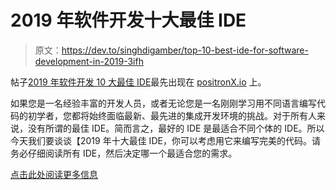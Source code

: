 # 2019 年软件开发十大最佳 IDE

> 原文：<https://dev.to/singhdigamber/top-10-best-ide-for-software-development-in-2019-3ifh>

帖子[2019 年软件开发 10 大最佳 IDE](https://www.positronx.io/top-10-best-ide-for-software-development/)最先出现在 [positronX.io](https://www.positronx.io) 上。

如果您是一名经验丰富的开发人员，或者无论您是一名刚刚学习用不同语言编写代码的初学者，您都将始终面临最新、最先进的集成开发环境的挑战。对于所有人来说，没有所谓的最佳 IDE。简而言之，最好的 IDE 是最适合不同个体的 IDE。所以今天我们要谈谈【2019 年十大最佳 IDE，你可以考虑用它来编写完美的代码。请务必仔细阅读所有 IDE，然后决定哪一个最适合您的需求。

[点击此处阅读更多信息](https://www.positronx.io/top-10-best-ide-for-software-development/)